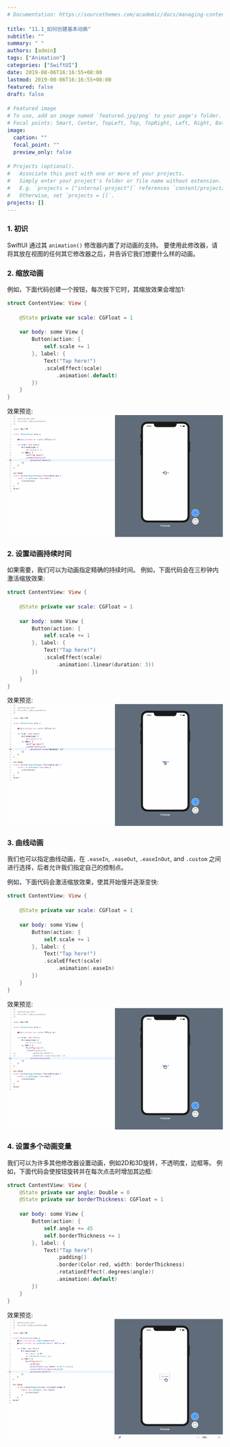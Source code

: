 ```yaml
---
# Documentation: https://sourcethemes.com/academic/docs/managing-content/

title: "11.1_如何创建基本动画"
subtitle: ""
summary: " "
authors: [admin]
tags: ["Animation"]
categories: ["SwiftUI"]
date: 2019-08-06T16:16:55+08:00
lastmod: 2019-08-06T16:16:55+08:00
featured: false
draft: false

# Featured image
# To use, add an image named `featured.jpg/png` to your page's folder.
# Focal points: Smart, Center, TopLeft, Top, TopRight, Left, Right, BottomLeft, Bottom, BottomRight.
image:
  caption: ""
  focal_point: ""
  preview_only: false

# Projects (optional).
#   Associate this post with one or more of your projects.
#   Simply enter your project's folder or file name without extension.
#   E.g. `projects = ["internal-project"]` references `content/project/deep-learning/index.md`.
#   Otherwise, set `projects = []`.
projects: []
---
```

<!-- more -->
### 1. 初识
SwiftUI 通过其 `animation()` 修改器内置了对动画的支持。 要使用此修改器，请将其放在视图的任何其它修改器之后，并告诉它我们想要什么样的动画。

### 2. 缩放动画
例如，下面代码创建一个按钮，每次按下它时，其缩放效果会增加1:
```swift
struct ContentView: View {
    
    @State private var scale: CGFloat = 1
    
    var body: some View {
        Button(action: {
            self.scale += 1
        }, label: {
            Text("Tap here!")
            .scaleEffect(scale)
                .animation(.default)
        })
    }
}
```
效果预览:
![11.1_animation_default_scale_button](img/11.1_animation_default_scale_button.gif "Scale a button using the default animation")

### 2. 设置动画持续时间
如果需要，我们可以为动画指定精确的持续时间。 例如，下面代码会在三秒钟内激活缩放效果:
```swift
struct ContentView: View {
    
    @State private var scale: CGFloat = 1
    
    var body: some View {
        Button(action: {
            self.scale += 1
        }, label: {
            Text("Tap here!")
            .scaleEffect(scale)
                .animation(.linear(duration: 3))
        })
    }
}
```
效果预览:
![11.1_animation_linear_scale_button_3s](img/11.1_animation_linear_scale_button_3s.gif "Set a linear animation with 3s duration")

### 3. 曲线动画
我们也可以指定曲线动画，在 `.easeIn`, `.easeOut`, `.easeInOut`, and `.custom` 之间进行选择，后者允许我们指定自己的控制点。

例如，下面代码会激活缩放效果，使其开始慢并逐渐变快:
```swift
struct ContentView: View {
    
    @State private var scale: CGFloat = 1
    
    var body: some View {
        Button(action: {
            self.scale += 1
        }, label: {
            Text("Tap here!")
            .scaleEffect(scale)
                .animation(.easeIn)
        })
    }
}
```
效果预览:
![11.1_animation_easein_scale_button](img/11.1_animation_easein_scale_button.gif "Set a easeIn animation")

### 4. 设置多个动画变量
我们可以为许多其他修改器设置动画，例如2D和3D旋转，不透明度，边框等。 例如，下面代码会使按钮旋转并在每次点击时增加其边框:
```swift
struct ContentView: View {
    @State private var angle: Double = 0
    @State private var borderThickness: CGFloat = 1

    var body: some View {
        Button(action: {
            self.angle += 45
            self.borderThickness += 1
        }, label: {
            Text("Tap here")
                .padding()
                .border(Color.red, width: borderThickness)
                .rotationEffect(.degrees(angle))
                .animation(.default)
        })
    }
}
```
效果预览:
![11.1_animation_default_multi_var](img/11.1_animation_default_multi_var.gif)